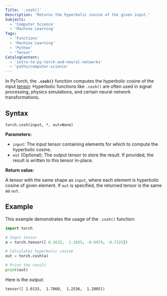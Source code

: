 ```yaml
---
Title: '.cosh()'
Description: 'Returns the hyperbolic cosine of the given input.'
Subjects:
  - 'Computer Science'
  - 'Machine Learning'
Tags:
  - 'Functions'
  - 'Machine Learning'
  - 'Python'
  - 'Tensor'
CatalogContent:
  - 'intro-to-py-torch-and-neural-networks'
  - 'paths/computer-science'
---
```


In PyTorch, the **`.cosh()`** function computes the hyperbolic cosine of the input [tensor](https://www.codecademy.com/resources/docs/pytorch/tensors). Hyperbolic functions like `.cosh()` are often used in signal processing, physics simulations, and certain neural network transformations.

## Syntax

```pseudo
torch.cosh(input, *, out=None)
```

**Parameters:**

- `input`: The input tensor containing elements for which to compute the hyperbolic cosine.
- `out` (Optional): The output tensor to store the result. If provided, the result is written to this tensor in-place.

**Return value:**

A tensor with the same shape as `input`, where each element is hyperbolic cosine of given element. If `out` is specified, the returned tensor is the same as `out`.

## Example

This example demonstrates the usage of the `.cosh()` function:

```py
import torch

# Input tensor
a = torch.tensor([ 0.1632,  1.1835, -0.6979, -0.7325])

# Calculates hyperbolic cosine
out = torch.cosh(a)

# Print the result
print(out)
```

Here is the output:

```shell
tensor([ 1.0133,  1.7860,  1.2536,  1.2805])
```
